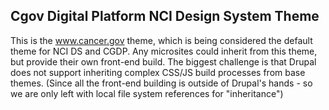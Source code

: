 ## Cgov Digital Platform NCI Design System Theme

This is the www.cancer.gov theme, which is being considered the default theme for NCI DS and CGDP. Any microsites could inherit from this theme, but provide their own front-end build. The biggest challenge is that Drupal does not support inheriting complex CSS/JS build processes from base themes. (Since all the front-end building is outside of Drupal's hands - so we are only left with local file system references for "inheritance")

